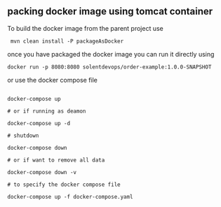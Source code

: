 ## packing docker image using tomcat container


To build the docker image from the parent project use
```
 mvn clean install -P packageAsDocker
```
once you have packaged the docker image you can run it directly using 

```
docker run -p 8080:8080 solentdevops/order-example:1.0.0-SNAPSHOT
```

or use the docker compose file
```

docker-compose up

# or if running as deamon

docker-compose up -d

# shutdown

docker-compose down 

# or if want to remove all data

docker-compose down -v

# to specify the docker compose file

docker-compose up -f docker-compose.yaml

```

